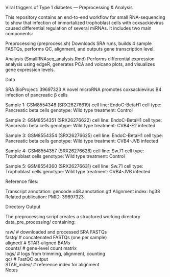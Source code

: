 Viral triggers of Type 1 diabetes — Preprocessing & Analysis

This repository contains an end-to-end workflow for small RNA-sequencing to show that infection of immortalized trophoblast cells with coxsackievirus caused differential regulation of several miRNAs.
It includes two main components:

Preprocessing (preprocess.sh)
Downloads SRA runs, builds 4 sample FASTQs, performs QC, alignment, and outputs gene transcription level.

Analysis (SmallRNAseq_analysis.Rmd)
Performs differential expression analysis using edgeR, generates PCA and volcano plots, and visualizes gene expression levels.

Data

SRA BioProject: 39697323
A novel microRNA promotes coxsackievirus B4 infection of pancreatic β cells

Sample 1: GSM8554348 (SRX26276619)
cell line: EndoC-BetaH1
cell type: Pancreatic beta cells
genotype: Wild type
treatment: Control

Sample 2: GSM8554351 (SRX26276622)
cell line: EndoC-BetaH1
cell type: Pancreatic beta cells
genotype: Wild type
treatment: CVB4-E2 infected

Sample 3: GSM8554354 (SRX26276625)
cell line: EndoC-BetaH1
cell type: Pancreatic beta cells
genotype: Wild type
treatment: CVB4-JVB infected

Sample 4: GSM8554357 (SRX26276628)
cell line: Sw.71
cell type: Trophoblast cells
genotype: Wild type
treatment: Control

Sample 5: GSM8554360 (SRX26276631)
cell line: Sw.71
cell type: Trophoblast cells
genotype: Wild type
treatment: CVB4-JVB infected

Reference files:

Transcript annotation: gencode.v48.annotation.gtf
Alignment index: hg38
Related publication:
PMID: 39697323

Directory Output

The preprocessing script creates a structured working directory data_pre_processing/ containing:

raw/      # downloaded and processed SRA FASTQs  
fastq/    # concatenated FASTQs (one per sample)  
aligned/  # STAR-aligned BAMs  
counts/   # gene-level count matrix  
logs/     # logs from trimming, alignment, counting  
qc/       # FastQC output  
STAR_index/  # reference index for alignment  
Notes
